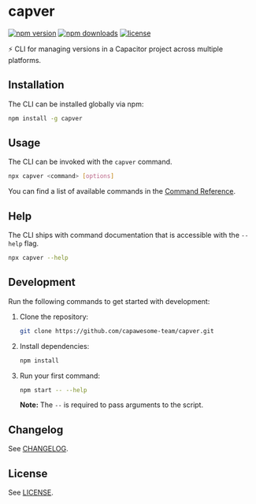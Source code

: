 # capver

[![npm version](https://img.shields.io/npm/v/capver)](https://www.npmjs.com/package/capver)
[![npm downloads](https://img.shields.io/npm/dm/capver)](https://www.npmjs.com/package/capver)
[![license](https://img.shields.io/npm/l/capver)](https://github.com/capawesome-team/capver/blob/main/LICENSE)

⚡ CLI for managing versions in a Capacitor project across multiple platforms. 

## Installation

The CLI can be installed globally via npm:

```bash
npm install -g capver
```

## Usage

The CLI can be invoked with the `capver` command.

```bash
npx capver <command> [options]
```

You can find a list of available commands in the [Command Reference](https://capawesome.io/cloud/cli/).

## Help

The CLI ships with command documentation that is accessible with the `--help` flag.

```bash
npx capver --help
```

## Development

Run the following commands to get started with development:

1. Clone the repository:

    ```bash
    git clone https://github.com/capawesome-team/capver.git
    ```

2. Install dependencies:

    ```bash
    npm install
    ```

3. Run your first command:

    ```bash
    npm start -- --help
    ```

    **Note:** The `--` is required to pass arguments to the script.

## Changelog

See [CHANGELOG](./CHANGELOG.md).

## License

See [LICENSE](./LICENSE.md).
